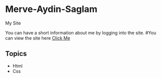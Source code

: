 # Merve-Aydin-Saglam
My Site

You can have a short information about me by logging into the site.
#You can view the site here [Click Me](https://github.com/meciway/Merve-Aydin-Saglam.git) 

## Topics

- Html
- Css

